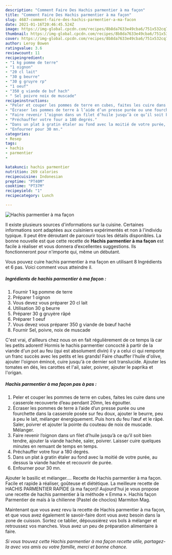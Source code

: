 ```yaml
---
description: "Comment Faire Des Hachis parmentier à ma façon"
title: "Comment Faire Des Hachis parmentier à ma façon"
slug: 4687-comment-faire-des-hachis-parmentier-a-ma-facon
date: 2021-01-16T20:46:45.524Z
image: https://img-global.cpcdn.com/recipes/8b8da7633e49cba6/751x532cq70/hachis-parmentier-a-ma-facon-photo-principale-de-la-recette.jpg
thumbnail: https://img-global.cpcdn.com/recipes/8b8da7633e49cba6/751x532cq70/hachis-parmentier-a-ma-facon-photo-principale-de-la-recette.jpg
cover: https://img-global.cpcdn.com/recipes/8b8da7633e49cba6/751x532cq70/hachis-parmentier-a-ma-facon-photo-principale-de-la-recette.jpg
author: Leroy Bowen
ratingvalue: 3.6
reviewcount: 11
recipeingredient:
- "1 kg pomme de terre"
- "1 oignon"
- "20 cl lait"
- "30 g beurre"
- "30 g gruyre rp"
- "1 oeuf"
- "350 g viande de buf hach"
- " Sel poivre noix de muscade"
recipeinstructions:
- "Peler et couper les pommes de terre en cubes, faites les cuire dans une casserole recouverte d’eau pendant 20mn, les égoutter."
- "Écraser les pommes de terre à l’aide d’un presse purée ou une fourchette dans la casserole posée sur feu doux, ajouter le beurre, peu à peu le lait, mélanger énergiquement. Puis hors du feu l’œuf et le râpé. Saler, poivrer et ajouter la pointe du couteau de noix de muscade. Mélanger."
- "Faire revenir l’oignon dans un filet d’huile jusqu’à ce qu’il soit bien tendre, ajouter la viande hachée, saler, poivrer. Laisser cuire quelques minutes en remuant de temps en temps."
- "Préchauffer votre four a 180 degrés."
- "Dans un plat à gratin étaler au fond avec la moitié de votre purée, au dessus la viande hachée et recouvrir de purée."
- "Enfourner pour 30 mn."
categories:
- Resep
tags:
- hachis
- parmentier
- 

katakunci: hachis parmentier  
nutrition: 269 calories
recipecuisine: Indonesian
preptime: "PT40M"
cooktime: "PT37M"
recipeyield: "1"
recipecategory: Lunch

---
```



![Hachis parmentier à ma façon](https://img-global.cpcdn.com/recipes/8b8da7633e49cba6/751x532cq70/hachis-parmentier-a-ma-facon-photo-principale-de-la-recette.jpg)

Il existe plusieurs sources d'informations sur la cuisine. Certaines informations sont adaptées aux cuisiniers expérimentés et non à l'individu typique. Il peut être déroutant de parcourir tous les détails disponibles. La bonne nouvelle est que cette recette de <strong> Hachis parmentier à ma façon </strong> est facile à réaliser et vous donnera d’excellentes suggestions. Ils fonctionneront pour n'importe qui, même un débutant.

<!--inarticleads1-->

Vous pouvez cuire hachis parmentier à ma façon en utilisant 8 Ingrédients et 6 pas. Voici comment vous atteindre il.

##### Ingrédients de hachis parmentier à ma façon :

1. Fournir 1 kg pomme de terre
1. Préparer 1 oignon
1. Vous devez vous préparer 20 cl lait
1. Utilisation 30 g beurre
1. Préparer 30 g gruyère râpé
1. Préparer 1 oeuf
1. Vous devez vous préparer 350 g viande de bœuf haché
1. Fournir  Sel, poivre, noix de muscade


C&#39;est vrai, d&#39;ailleurs chez nous on en fait régulièrement de ce temps là car les petits adorent! Hormis le hachis parmentier concocté à partir de la viande d&#39;un pot au feu (qui est absolument divin) il y a celui ci qui remporte un franc succès avec les petits et les grands! Faire chauffer l&#39;huile d&#39;olive, ajouter l&#39;oignon émincé, cuire jusqu&#39;à ce dernier soit translucide. Ajouter les tomates en dés, les carottes et l&#39;ail, saler, poivrer, ajouter le paprika et l&#39;origan. 

<!--inarticleads2-->

##### Hachis parmentier à ma façon pas à pas :

1. Peler et couper les pommes de terre en cubes, faites les cuire dans une casserole recouverte d’eau pendant 20mn, les égoutter.
1. Écraser les pommes de terre à l’aide d’un presse purée ou une fourchette dans la casserole posée sur feu doux, ajouter le beurre, peu à peu le lait, mélanger énergiquement. Puis hors du feu l’œuf et le râpé. Saler, poivrer et ajouter la pointe du couteau de noix de muscade. Mélanger.
1. Faire revenir l’oignon dans un filet d’huile jusqu’à ce qu’il soit bien tendre, ajouter la viande hachée, saler, poivrer. Laisser cuire quelques minutes en remuant de temps en temps.
1. Préchauffer votre four a 180 degrés.
1. Dans un plat à gratin étaler au fond avec la moitié de votre purée, au dessus la viande hachée et recouvrir de purée.
1. Enfourner pour 30 mn.


Ajouter le basilic et mélanger.… Recette de Hachis parmentier à ma façon. Facile et rapide à réaliser, goûteuse et diététique. La meilleure recette de HACHIS PARMENTIER RAPIDE (à ma façon)! Aujourd&#39;hui je vous propose une recette de hachis parmentier à la méthode « Emma ». Hachis façon Parmentier de maïs à la chilienne (Pastel de choclos) Marmiton Mag. 

<!--inarticleads1-->

<p>
Maintenant que vous avez revu la recette de Hachis parmentier à ma façon, et que vous avez également le savoir-faire dont vous avez besoin dans la zone de cuisson. Sortez ce tablier, dépoussiérez vos bols à mélanger et retroussez vos manches. Vous avez un peu de préparation alimentaire à faire.
</p>

<p>
<i>Si vous trouvez cette Hachis parmentier à ma façon recette utile, partagez-la avec vos amis ou votre famille, merci et bonne chance.</i>
</p>
